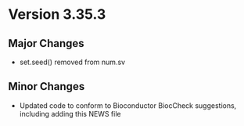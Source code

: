 # Version 3.35.3
## Major Changes
* set.seed() removed from num.sv

## Minor Changes
* Updated code to conform to Bioconductor BiocCheck suggestions, including 
adding this NEWS file